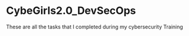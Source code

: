 # CybeGirls2.0_DevSecOps
 These are all the tasks that I completed during my cybersecurity Training

